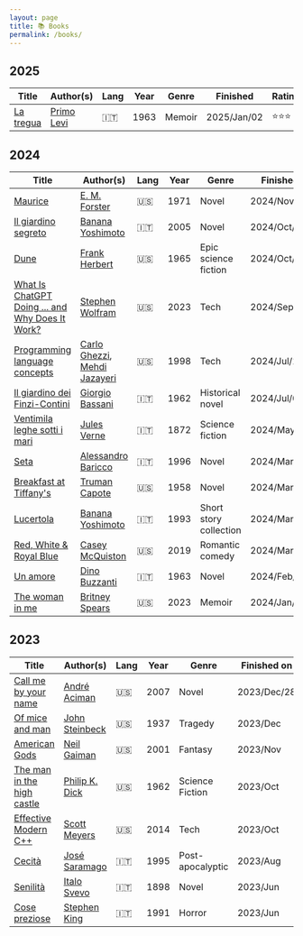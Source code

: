 ```yaml
---
layout: page
title: 📚 Books
permalink: /books/
---
```


## 2025

| Title                             | Author(s)                         | Lang | Year | Genre     | Finished    | Rating       |
|-----------------------------------|-----------------------------------|------|------|-----------|-------------|--------------|
| [La tregua](https://it.wikipedia.org/wiki/La_tregua_(Primo_Levi)) | [Primo Levi](https://it.wikipedia.org/wiki/Primo_Levi) | 🇮🇹 | 1963 | Memoir | 2025/Jan/02 | ⭐️⭐️⭐️ |

## 2024

| Title                             | Author(s)                         | Lang | Year | Genre     | Finished    | Rating       |
|-----------------------------------|-----------------------------------|------|------|-----------|-------------|--------------|
| [Maurice](https://en.wikipedia.org/wiki/Maurice_(novel)) | [E. M. Forster](https://en.wikipedia.org/wiki/E._M._Forster) | 🇺🇸 | 1971 | Novel | 2024/Nov/23 | ⭐️⭐️⭐️⭐️⭐️ |
| [Il giardino segreto](https://www.criticaletteraria.org/2017/12/il-giardino-segreto-yoshimoto-feltrinelli.html) | [Banana Yoshimoto](https://en.wikipedia.org/wiki/Banana_Yoshimoto) | 🇮🇹 | 2005 | Novel | 2024/Oct/13 | ⭐️⭐️⭐️ |
| [Dune](https://en.wikipedia.org/wiki/Dune_(novel)) | [Frank Herbert](https://en.wikipedia.org/wiki/Frank_Herbert) | 🇺🇸 | 1965 | Epic science fiction | 2024/Oct/06 | ⭐️⭐️⭐️ |
| [What Is ChatGPT Doing ... and Why Does It Work?](https://www.amazon.co.uk/What-ChatGPT-Doing-Does-Work/dp/1579550819) | [Stephen Wolfram](https://en.wikipedia.org/wiki/Stephen_Wolfram) | 🇺🇸 | 2023 | Tech | 2024/Sep/21 | ⭐️⭐️⭐️ |
| [Programming language concepts ](https://www.amazon.co.uk/Programming-3e-Carlo-Ghezzi-dp-0471104264/dp/0471104264/ref=dp_ob_image_bk)| [Carlo Ghezzi](https://en.wikipedia.org/wiki/Carlo_Ghezzi), [Mehdi Jazayeri](https://en.wikipedia.org/wiki/Mehdi_Jazayeri)  | 🇺🇸 | 1998 | Tech | 2024/Jul/14 | ⭐️⭐️⭐️⭐️ |
| [Il giardino dei Finzi-Contini](https://it.wikipedia.org/wiki/Il_giardino_dei_Finzi-Contini) | [Giorgio Bassani](https://it.wikipedia.org/wiki/Giorgio_Bassani) | 🇮🇹 | 1962 | Historical novel | 2024/Jul/08  | ⭐️⭐️ |
| [Ventimila leghe sotti i mari](https://it.wikipedia.org/wiki/Ventimila_leghe_sotto_i_mari) | [Jules Verne](https://en.wikipedia.org/wiki/Jules_Verne) | 🇮🇹 | 1872 | Science fiction | 2024/May/07  | ⭐️⭐️⭐️ |
| [Seta](https://it.wikipedia.org/wiki/Seta_(romanzo)) | [Alessandro Baricco](https://it.wikipedia.org/wiki/Alessandro_Baricco) | 🇮🇹 | 1996 | Novel | 2024/Mar/31 | ⭐️⭐️⭐️⭐️⭐️ |
| [Breakfast at Tiffany's](https://en.wikipedia.org/wiki/Breakfast_at_Tiffany%27s_(novella)) | [Truman Capote](https://en.wikipedia.org/wiki/Truman_Capote) | 🇺🇸 | 1958 | Novel | 2024/Mar/16 | ⭐️ |
| [Lucertola](https://it.wikipedia.org/wiki/Lucertola_(raccolta_di_racconti)) | [Banana Yoshimoto](https://en.wikipedia.org/wiki/Banana_Yoshimoto) | 🇮🇹 | 1993 | Short story collection |  2024/Mar/16 | ⭐️⭐️⭐️⭐️ |
| [Red, White & Royal Blue](https://en.wikipedia.org/wiki/Red,_White_%26_Royal_Blue) | [Casey McQuiston](https://en.wikipedia.org/wiki/Casey_McQuiston) | 🇺🇸 | 2019 | Romantic comedy | 2024/Mar/06 | ⭐️⭐️⭐️⭐️ |
| [Un amore](https://it.wikipedia.org/wiki/Un_amore_(romanzo)) | [Dino Buzzanti](https://it.wikipedia.org/wiki/Dino_Buzzati) | 🇮🇹 | 1963 | Novel | 2024/Feb/03 | ⭐️⭐️⭐️ |
| [The woman in me](https://en.wikipedia.org/wiki/The_Woman_in_Me_(memoir)) | [Britney Spears](https://en.wikipedia.org/wiki/Britney_Spears) | 🇺🇸 | 2023 | Memoir | 2024/Jan/02 | ⭐️⭐️⭐️ |

## 2023

| Title                             | Author(s)                         | Lang | Year | Genre     | Finished on | Rating       |
|-----------------------------------|-----------------------------------|------|------|-----------|-------------|--------------|
| [Call me by your name](https://en.wikipedia.org/wiki/Call_Me_by_Your_Name_(novel)) | [André Aciman](https://en.wikipedia.org/wiki/André_Aciman) | 🇺🇸 | 2007 | Novel | 2023/Dec/28 | ⭐️⭐️⭐️⭐️⭐️ |
| [Of mice and man](https://en.wikipedia.org/wiki/Of_Mice_and_Men) | [John Steinbeck](https://en.wikipedia.org/wiki/John_Steinbeck) | 🇺🇸 | 1937 | Tragedy | 2023/Dec | ⭐️⭐️⭐️⭐️⭐️ |
| [American Gods](https://en.wikipedia.org/wiki/American_Gods)     | [Neil Gaiman](https://en.wikipedia.org/wiki/Neil_Gaiman)       | 🇺🇸 | 2001 | Fantasy | 2023/Nov | ⭐️⭐️⭐️⭐️   |
| [The man in the high castle](https://en.wikipedia.org/wiki/The_Man_in_the_High_Castle) | [Philip K. Dick](https://en.wikipedia.org/wiki/Philip_K._Dick) | 🇺🇸 | 1962 | Science Fiction | 2023/Oct | ⭐️ |
| [Effective Modern C++](https://www.amazon.co.uk/Effective-Modern-Specific-Ways-Improve/dp/1491903996) | [Scott Meyers](https://en.wikipedia.org/wiki/Scott_Meyers) | 🇺🇸 | 2014 | Tech | 2023/Oct | ⭐️⭐️⭐️ |
| [Cecità](https://it.wikipedia.org/wiki/Cecità_(romanzo)) | [José Saramago](https://en.wikipedia.org/wiki/José_Saramago) | 🇮🇹 | 1995 | Post-apocalyptic | 2023/Aug | ⭐️⭐️⭐️⭐️ |
| [Senilità](https://it.wikipedia.org/wiki/Senilità_(romanzo)) | [Italo Svevo](https://it.wikipedia.org/wiki/Italo_Svevo) | 🇮🇹 | 1898 | Novel | 2023/Jun | ⭐️⭐️ |
| [Cose preziose](https://it.wikipedia.org/wiki/Cose_preziose_(romanzo)) | [Stephen King](https://en.wikipedia.org/wiki/Stephen_King) | 🇮🇹 | 1991 | Horror | 2023/Jun | ⭐️⭐️⭐️⭐️ |
